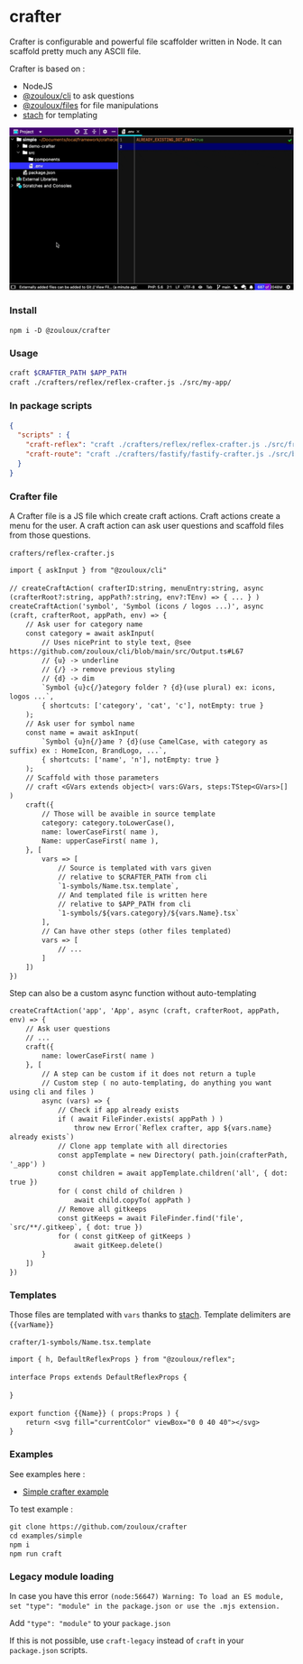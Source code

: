 # crafter

Crafter is configurable and powerful file scaffolder written in Node.
It can scaffold pretty much any ASCII file.

Crafter is based on :
- NodeJS
- [@zouloux/cli](https://github/zouloux/cli) to ask questions
- [@zouloux/files](https://github/zouloux/files) for file manipulations
- [stach](https://github/zouloux/stach) for templating

![](./crafter-screencap.gif)

### Install

`npm i -D @zouloux/crafter`

### Usage

```bash
craft $CRAFTER_PATH $APP_PATH
craft ./crafters/reflex/reflex-crafter.js ./src/my-app/
```

### In package scripts

```json
{
  "scripts" : {
	"craft-reflex": "craft ./crafters/reflex/reflex-crafter.js ./src/front/",
	"craft-route": "craft ./crafters/fastify/fastify-crafter.js ./src/back/"
  }
}
```

### Crafter file

A Crafter file is a JS file which create craft actions.
Craft actions create a menu for the user. A craft action can ask user questions and scaffold files from those questions.

`crafters/reflex-crafter.js`
```tsx
import { askInput } from "@zouloux/cli"

// createCraftAction( crafterID:string, menuEntry:string, async (crafterRoot?:string, appPath?:string, env?:TEnv) => { ... } )
createCraftAction('symbol', 'Symbol (icons / logos ...)', async (craft, crafterRoot, appPath, env) => {
	// Ask user for category name
	const category = await askInput(
		// Uses nicePrint to style text, @see https://github.com/zouloux/cli/blob/main/src/Output.ts#L67
		// {u} -> underline
		// {/} -> remove previous styling
		// {d} -> dim
		`Symbol {u}c{/}ategory folder ? {d}(use plural) ex: icons, logos ...`,
		{ shortcuts: ['category', 'cat', 'c'], notEmpty: true }
	);
	// Ask user for symbol name
	const name = await askInput(
		`Symbol {u}n{/}ame ? {d}(use CamelCase, with category as suffix) ex : HomeIcon, BrandLogo, ...`,
		{ shortcuts: ['name', 'n'], notEmpty: true }
	);
	// Scaffold with those parameters
	// craft <GVars extends object>( vars:GVars, steps:TStep<GVars>[] )
	craft({
		// Those will be avaible in source template
		category: category.toLowerCase(),
		name: lowerCaseFirst( name ),
		Name: upperCaseFirst( name ),
	}, [
		vars => [
			// Source is templated with vars given
			// relative to $CRAFTER_PATH from cli
			`1-symbols/Name.tsx.template`,
			// And templated file is written here
			// relative to $APP_PATH from cli
			`1-symbols/${vars.category}/${vars.Name}.tsx`
		],
		// Can have other steps (other files templated)
		vars => [
			// ...
		]
	])
})
```

Step can also be a custom async function without auto-templating

```tsx
createCraftAction('app', 'App', async (craft, crafterRoot, appPath, env) => {
	// Ask user questions
	// ...
	craft({
		name: lowerCaseFirst( name )
	}, [
		// A step can be custom if it does not return a tuple
		// Custom step ( no auto-templating, do anything you want using cli and files )
		async (vars) => {
			// Check if app already exists
			if ( await FileFinder.exists( appPath ) )
				throw new Error(`Reflex crafter, app ${vars.name} already exists`)
			// Clone app template with all directories
			const appTemplate = new Directory( path.join(crafterPath, '_app') )
			const children = await appTemplate.children('all', { dot: true })
			for ( const child of children )
				await child.copyTo( appPath )
			// Remove all gitkeeps
			const gitKeeps = await FileFinder.find('file', `src/**/.gitkeep`, { dot: true })
			for ( const gitKeep of gitKeeps )
				await gitKeep.delete()
		}
	])
})
```

### Templates

Those files are templated with `vars` thanks to [stach](https://github.com/zouloux/stach).
Template delimiters are `{{varName}}`

`crafter/1-symbols/Name.tsx.template`

```tsx
import { h, DefaultReflexProps } from "@zouloux/reflex";

interface Props extends DefaultReflexProps {

}

export function {{Name}} ( props:Props ) {
	return <svg fill="currentColor" viewBox="0 0 40 40"></svg>
}
```

### Examples

See examples here : 
- [Simple crafter example](./examples/simple)

To test example :
```
git clone https://github.com/zouloux/crafter
cd examples/simple
npm i
npm run craft
```

### Legacy module loading

In case you have this error 
`(node:56647) Warning: To load an ES module, set "type": "module" in the package.json or use the .mjs extension.`

Add `"type": "module"` to your `package.json`

If this is not possible, use `craft-legacy` instead of `craft` in your `package.json` scripts.